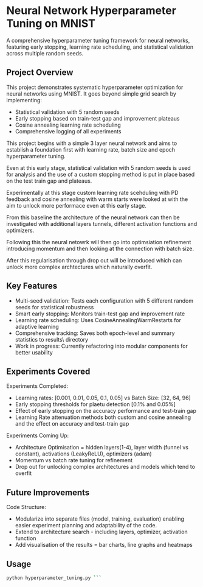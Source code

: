 # Neural Network Hyperparameter Tuning on MNIST
A comprehensive hyperparameter tuning framework for neural networks, featuring early stopping, learning rate scheduling, and statistical validation across multiple random seeds.

## Project Overview
This project demonstrates systematic hyperparameter optimization for neural networks using MNIST. It goes beyond simple grid search by implementing:

- Statistical validation with 5 random seeds
- Early stopping based on train-test gap and improvement plateaus
- Cosine annealing learning rate scheduling
- Comprehensive logging of all experiments

This project begins with a simple 3 layer neural network and aims to establish a foundation first with 
learning rate, batch size and epoch hyperparameter tuning. 

Even at this early stage, statistical validation with 5 random seeds is used for analysis and the use of a custom stopping method is put in place based on the test train gap and plateaus.

Experimentally at this stage custom learning rate scehduling with PD feedback and cosine annealing with warm starts were looked at with the aim to unlock more performace even at this early stage. 

From this baseline the architecture of the neural network can then be investigated with additional layers
tunnels, different activation functions and optimizers.

Following this the neural netowrk will then go into optimsiation refinement introducing momentum and then
looking at the connection with batch size.

After this regularisation through drop out will be introduced which can unlock more complex archtectures
which naturally overfit.

## Key Features
- Multi-seed validation: Tests each configuration with 5 different random seeds for statistical robustness
- Smart early stopping: Monitors train-test gap and improvement rate
- Learning rate scheduling: Uses CosineAnnealingWarmRestarts for adaptive learning
- Comprehensive tracking: Saves both epoch-level and summary statistics to results\ directory
- Work in progress: Currently refactoring into modular components for better usability

## Experiments Covered
Experiments Completed:
- Learning rates: [0.001, 0.01, 0.05, 0.1, 0.05] vs Batch Size: [32, 64, 96]
- Early stopping thresholds for plaetu detection [0.1% and 0.05%]
- Effect of early stopping on the accuracy performance and test-train gap
- Learning Rate attenuation methods both custom and cosine annealing and the effect on accuracy and test-train gap

Experiments Coming Up:
- Architecture Optimisation = hidden layers(1-4), layer width (funnel vs constant), activations (LeakyReLU), optimizers (adam)
- Momentum vs batch rate tuning for refinement
- Drop out for unlocking complex architectures and models which tend to overfit

## Future Improvements
Code Structure:
- Modularize into separate files (model, training, evaluation) enabling easier experiment planning and adaptability of the code. 
- Extend to architecture search - including layers, optimizer, activation function
- Add visualisation of the results = bar charts, line graphs and heatmaps 

## Usage 
```bash
python hyperparameter_tuning.py ```

